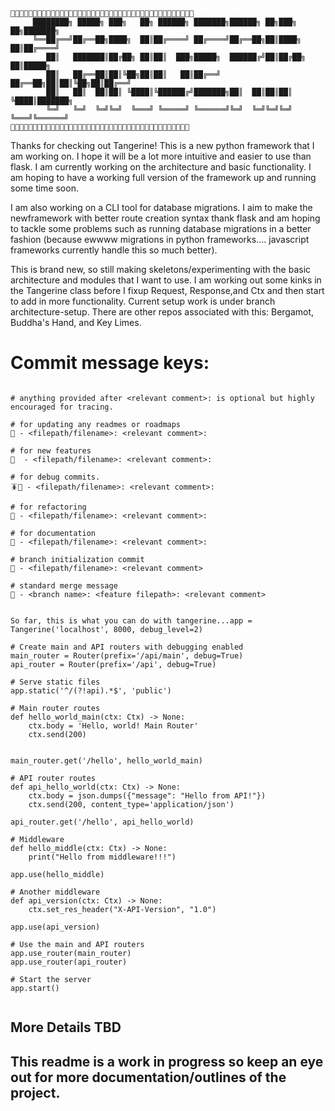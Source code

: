 
```text
🍊🍊🍊🍊🍊🍊🍊🍊🍊🍊🍊🍊🍊🍊🍊🍊🍊🍊🍊🍊🍊🍊🍊🍊🍊🍊🍊🍊🍊🍊🍊🍊🍊🍊🍊🍊🍊🍊🍊🍊🍊
     ████████╗ █████╗ ███╗   ██╗ ██████╗ ███████╗██████╗ ██╗███╗   ██╗███████╗
     ╚══██╔══╝██╔══██╗████╗  ██║██╔════╝ ██╔════╝██╔══██╗██║████╗  ██║██╔════╝
        ██║   ███████║██╔██╗ ██║██║  ███╗█████╗  ██████╔╝██║██╔██╗ ██║█████╗
        ██║   ██╔══██║██║╚██╗██║██║   ██║██╔══╝  ██╔══██╗██║██║╚██╗██║██╔══╝
        ██║   ██║  ██║██║ ╚████║╚██████╔╝███████╗██║  ██║██║██║ ╚████║███████╗
        ╚═╝   ╚═╝  ╚═╝╚═╝  ╚═══╝ ╚═════╝ ╚══════╝╚═╝  ╚═╝╚═╝╚═╝  ╚═══╝╚══════╝
🍊🍊🍊🍊🍊🍊🍊🍊🍊🍊🍊🍊🍊🍊🍊🍊🍊🍊🍊🍊🍊🍊🍊🍊🍊🍊🍊🍊🍊🍊🍊🍊🍊🍊🍊🍊🍊🍊🍊🍊
```
Thanks for checking out Tangerine! This is a new python framework that I am working on. I hope
it will be a lot more intuitive and easier to use than flask. I am currently working on the
architecture and basic functionality. I am hoping to have a working full version of the framework
up and running some time soon.


I am also working on a CLI tool for database migrations.
I aim to make the newframework with better route creation syntax thank flask and
am hoping to tackle some problems such as running database migrations in a better fashion (because
ewwww migrations in python frameworks.... javascript frameworks currently handle this so much better).

This is brand new, so still making skeletons/experimenting with the basic architecture and modules that I want to use.
I am working out some kinks in the Tangerine class before I fixup Request, Response,and Ctx and then start to add in
more functionality. Current setup work is under branch architecture-setup. There are other repos associated with this:
Bergamot, Buddha's Hand, and Key Limes.

# Commit message keys:
```

# anything provided after <relevant comment>: is optional but highly encouraged for tracing.

# for updating any readmes or roadmaps
📖 - <filepath/filename>: <relevant comment>:

# for new features
🚀  - <filepath/filename>: <relevant comment>:

# for debug commits.
🪳👟 - <filepath/filename>: <relevant comment>:

# for refactoring
🧠 - <filepath/filename>: <relevant comment>:

# for documentation
🪷 - <filepath/filename>: <relevant comment>:

# branch initialization commit
🌱 - <filepath/filename>: <relevant comment>

# standard merge message
🔀 - <branch name>: <feature filepath>: <relevant comment>

```
```

So far, this is what you can do with tangerine...app = Tangerine('localhost', 8000, debug_level=2)

# Create main and API routers with debugging enabled
main_router = Router(prefix='/api/main', debug=True)
api_router = Router(prefix='/api', debug=True)

# Serve static files
app.static('^/(?!api).*$', 'public')

# Main router routes
def hello_world_main(ctx: Ctx) -> None:
    ctx.body = 'Hello, world! Main Router'
    ctx.send(200)


main_router.get('/hello', hello_world_main)

# API router routes
def api_hello_world(ctx: Ctx) -> None:
    ctx.body = json.dumps({"message": "Hello from API!"})
    ctx.send(200, content_type='application/json')

api_router.get('/hello', api_hello_world)

# Middleware
def hello_middle(ctx: Ctx) -> None:
    print("Hello from middleware!!!")

app.use(hello_middle)

# Another middleware
def api_version(ctx: Ctx) -> None:
    ctx.set_res_header("X-API-Version", "1.0")

app.use(api_version)

# Use the main and API routers
app.use_router(main_router)
app.use_router(api_router)

# Start the server
app.start()


```

## More Details TBD


## This readme is a work in progress so keep an eye out for more documentation/outlines of the project.
